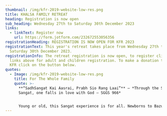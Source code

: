 ```yaml
---
thumbnail: /img/kfr-2019-website-low-res.png
title: KHALSA FAMILY RETREAT
heading: Registration is now open
sub_heading: Wednesday 27th to Saturday 30th December 2023
links:
  - linkText: Register now
    url: https://form.jotform.com/232672553056356
registrationHeading: REGISTRATION IS NOW OPEN FOR KFR 2023
registrationText: This year's retreat takes place from Wednesday 27th to
  Saturday 30th December 2023.
registrationInfo: The retreat registration is now open, to register click on the
  links above for adult and children registration. To make a donation towards
  KFR click on the button below.
quotes:
  - Image: /img/kfr-2019-website-low-res.png
    title: For The Whole Family
    quote: >-
      **“SadhSangat Kai Aasrai, Prabh Sio Rang Laai”** – *Through the Saadh
      Sangat, one falls in love with God – SGGS 966*


      Young or old, this Sangat experience is for all. Newborns to Bazurag Siane (elders) can take fruit from this camp as it serves to cater for all age groups to grow spiritually, mentally and physically.
---
```

